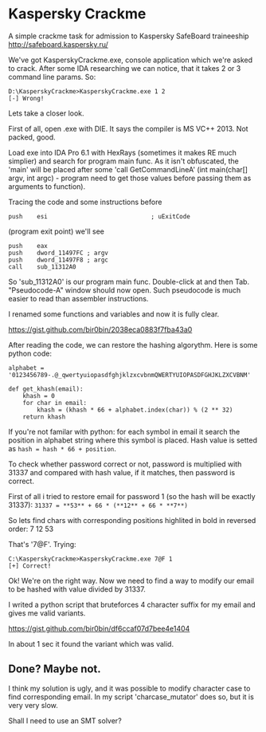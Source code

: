 # Kaspersky Crackme
A simple crackme task for admission to Kaspersky SafeBoard traineeship http://safeboard.kaspersky.ru/

We've got KasperskyCrackme.exe, console application which we're asked to crack. After some IDA researching we can notice, that it takes 2 or 3 command line params. So:
```
D:\KasperskyCrackme>KasperskyCrackme.exe 1 2
[-] Wrong!
```

Lets take a closer look.

First of all, open .exe with DIE. It says the compiler is MS VC++ 2013. Not packed, good. 

Load exe into IDA Pro 6.1 with HexRays (sometimes it makes RE much simplier) and search for program main func. As it isn't obfuscated, the 'main' will be placed after some 'call GetCommandLineA' (int main(char[] argv, int argc) - program need to get those values before passing them as arguments to function).

Tracing the code and some instructions before 

```
push    esi                             ; uExitCode
```

(program exit point) we'll see 

```
push    eax
push    dword_11497FC ; argv
push    dword_11497F8 ; argc
call    sub_11312A0
```

So 'sub_11312A0' is our program main func. Double-click at and then Tab. "Pseudocode-A" window should now open. Such pseudocode is much easier to read than assembler instructions.

I renamed some functions and variables and now it is fully clear.

https://gist.github.com/bir0bin/2038eca0883f7fba43a0

After reading the code, we can restore the hashing algorythm. Here is some python code:

```
alphabet = '0123456789-.@_qwertyuiopasdfghjklzxcvbnmQWERTYUIOPASDFGHJKLZXCVBNM'

def get_khash(email):
    khash = 0
    for char in email:
        khash = (khash * 66 + alphabet.index(char)) % (2 ** 32)
    return khash
```

If you're not familar with python: for each symbol in email it search the position in alphabet string where this symbol is placed. Hash value is setted as `hash = hash * 66 + position`.

To check whether password correct or not, password is multiplied with 31337 and compared with hash value, if it matches, then password is correct.

First of all i tried to restore email for password 1 (so the hash will be exactly 31337):
`31337 = **53** + 66 * (**12** + 66 * **7**)`

So lets find chars with corresponding positions highlited in bold in reversed order: 7 12 53

That's '7@F'. Trying:

```
C:\KasperskyCrackme>KasperskyCrackme.exe 7@F 1
[+] Correct!
```

Ok! We're on the right way. Now we need to find a way to modify our email to be hashed with value divided by 31337.

I writed a python script that bruteforces 4 character suffix for my email and gives me valid variants.

https://gist.github.com/bir0bin/df6ccaf07d7bee4e1404

In about 1 sec it found the variant which was valid. 

## Done? Maybe not.

I think my solution is ugly, and it was possible to modify character case to find corresponding email. In my script 'charcase_mutator' does so, but it is very very slow. 

Shall I need to use an SMT solver?
